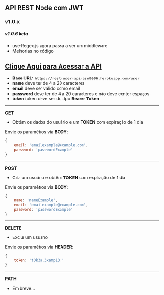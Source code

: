 ## API REST Node com JWT

### v1.0.x

##### v1.0.6 beta

* userRegex.js agora passa a ser um middleware
* Melhorias no código

**[Clique Aqui para Acessar a API](https://rest-user-api-asn9006.herokuapp.com/ "Clique Aqui para Acessar a API")**
------------

* **Base URL:** `https://rest-user-api-asn9006.herokuapp.com/user`
* **name** deve ter de 4 a 20 caracteres
* **email** deve ser válido como email
* **password** deve ter de 4 a 20 caracteres e não deve conter espaços
* **token** token deve ser do tipo **Bearer Token**

------------

**GET**

* Obtêm os dados do usuário e um **TOKEN** com expiração de 1 dia

Envie os paramêtros via **BODY**:

``` javascript
{
    email: 'emailexample@example.com',
    password: 'passwordExample'
}
```

------------

**POST**

* Cria um usuário e obtêm **TOKEN** com expiração de 1 dia

Envie os paramêtros via **BODY**:

``` javascript
{
    name: 'nameExample',
    email: 'emailexample@example.com',
    password: 'passwordExample'
}
```

------------

**DELETE**

* Exclui um usuário

Envie os paramêtros via **HEADER**:

``` javascript
{
    token: 't0k3n.3xamp13.'
}
```

------------

**PATH**

* Em breve...
